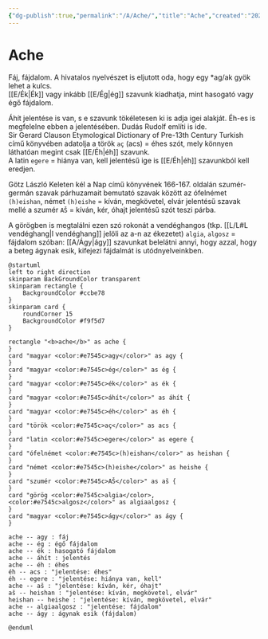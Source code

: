 ```yaml
---
{"dg-publish":true,"permalink":"/A/Ache/","title":"Ache","created":"2024-03-16T22:48","updated":"2025-06-07T18:44"}
---
```



# Ache

Fáj, fájdalom. A hivatalos nyelvészet is eljutott oda, hogy egy \*ag/ak gyök lehet a kulcs.   
[[E/Ék\|Ék]] vagy inkább [[E/Ég\|ég]] szavunk kiadhatja, mint hasogató vagy égő fájdalom.  

Áhít jelentése is van, s e szavunk tökéletesen ki is adja igei alakját. Éh-es is megfelelne ebben a jelentésében. Dudás Rudolf említi is ide.  
Sir Gerard Clauson Etymological Dictionary of Pre-13th Century Turkish című könyvében adatolja a török `aç` (acs) = éhes szót, mely könnyen láthatóan megint csak [[E/Éh\|éh]] szavunk.  
A latin `egere` = hiánya van, kell jelentésű ige is [[E/Éh\|éh]] szavunkból kell eredjen.  

Götz László Keleten kél a Nap című könyvének 166-167. oldalán szumér-germán szavak párhuzamait bemutató szavak között az ófelnémet `(h)eishan`, német `(h)eishe` = kíván, megkövetel, elvár jelentésű szavak mellé a szumér `AŠ` = kíván, kér, óhajt jelentésű szót teszi párba.  

A görögben is megtalálni ezen szó rokonát a vendéghangos (tkp. [[L/L#L vendéghang\|l vendéghang]] jelöli az a-n az ékezetet) `algia`, `algosz` = fájdalom szóban: [[A/Ágy\|ágy]] szavunkat belelátni annyi, hogy azzal, hogy a beteg ágynak esik, kifejezi fájdalmát is utódnyelveinkben.  

```plantuml-svg
@startuml
left to right direction
skinparam BackGroundColor transparent
skinparam rectangle {
    BackgroundColor #ccbe78
}
skinparam card {
    roundCorner 15
    BackgroundColor #f9f5d7
}

rectangle "<b>ache</b>" as ache {
}
card "magyar <color:#e7545c>agy</color>" as agy {
}
card "magyar <color:#e7545c>ég</color>" as ég {
}
card "magyar <color:#e7545c>ék</color>" as ék {
}
card "magyar <color:#e7545c>áhít</color>" as áhít {
}
card "magyar <color:#e7545c>éh</color>" as éh {
}
card "török <color:#e7545c>aç</color>" as acs {
}
card "latin <color:#e7545c>egere</color>" as egere {
}
card "ófelnémet <color:#e7545c>(h)eishan</color>" as heishan {
}
card "német <color:#e7545c>(h)eishe</color>" as heishe {
}
card "szumér <color:#e7545c>AŠ</color>" as aš {
}
card "görög <color:#e7545c>algia</color>, <color:#e7545c>algosz</color>" as algiaalgosz {
}
card "magyar <color:#e7545c>ágy</color>" as ágy {
}

ache -- agy : fáj
ache -- ég : égő fájdalom
ache -- ék : hasogató fájdalom
ache -- áhít : jelentés
ache -- éh : éhes
éh -- acs : "jelentése: éhes"
éh -- egere : "jelentése: hiánya van, kell"
ache -- aš : "jelentése: kíván, kér, óhajt"
aš -- heishan : "jelentése: kíván, megkövetel, elvár"
heishan -- heishe : "jelentése: kíván, megkövetel, elvár"
ache -- algiaalgosz : "jelentése: fájdalom"
ache -- ágy : ágynak esik (fájdalom)

@enduml
```

  